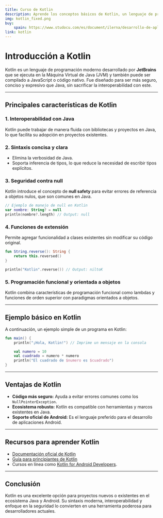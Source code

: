 ```yaml
---
title: Curso de Kotlin
description: Aprende los conceptos básicos de Kotlin, un lenguaje de programación moderno y seguro que se ejecuta en la JVM y es compatible con Java.
img: kotlin_fixed.png
buy:
    spain: https://www.studocu.com/es/document/ilerna/desarrollo-de-aplicaciones-multiplataforma/curso-kotlin-apuntes-1234567/24103966
link: kotlin
---
```

# Introducción a Kotlin

Kotlin es un lenguaje de programación moderno desarrollado por **JetBrains** que se ejecuta en la Máquina Virtual de Java (JVM) y también puede ser compilado a JavaScript o código nativo. Fue diseñado para ser más seguro, conciso y expresivo que Java, sin sacrificar la interoperabilidad con este.

---

## Principales características de Kotlin

### 1. **Interoperabilidad con Java**
Kotlin puede trabajar de manera fluida con bibliotecas y proyectos en Java, lo que facilita su adopción en proyectos existentes.

### 2. **Sintaxis concisa y clara**
- Elimina la verbosidad de Java.
- Soporta inferencia de tipos, lo que reduce la necesidad de escribir tipos explícitos.

### 3. **Seguridad contra null**
Kotlin introduce el concepto de **null safety** para evitar errores de referencia a objetos nulos, que son comunes en Java.

```kotlin
// Ejemplo de manejo de null en Kotlin
var nombre: String? = null
println(nombre?.length) // Output: null
```

### 4. **Funciones de extensión**
Permite agregar funcionalidad a clases existentes sin modificar su código original.

```kotlin
fun String.reverse(): String {
    return this.reversed()
}

println("Kotlin".reverse()) // Output: niltoK
```

### 5. **Programación funcional y orientada a objetos**
Kotlin combina características de programación funcional como lambdas y funciones de orden superior con paradigmas orientados a objetos.

---

## Ejemplo básico en Kotlin

A continuación, un ejemplo simple de un programa en Kotlin:

```kotlin
fun main() {
    println("¡Hola, Kotlin!") // Imprime un mensaje en la consola

    val numero = 10
    val cuadrado = numero * numero
    println("El cuadrado de $numero es $cuadrado")
}
```

---

## Ventajas de Kotlin

- **Código más seguro:** Ayuda a evitar errores comunes como los `NullPointerException`.
- **Ecosistema robusto:** Kotlin es compatible con herramientas y marcos existentes en Java.
- **Soporte oficial de Android:** Es el lenguaje preferido para el desarrollo de aplicaciones Android.

---

## Recursos para aprender Kotlin

- [Documentación oficial de Kotlin](https://kotlinlang.org/)
- [Guía para principiantes de Kotlin](https://play.kotlinlang.org/)
- Cursos en línea como [Kotlin for Android Developers](https://www.udemy.com/topic/kotlin/).

---

## Conclusión

Kotlin es una excelente opción para proyectos nuevos o existentes en el ecosistema Java y Android. Su sintaxis moderna, interoperabilidad y enfoque en la seguridad lo convierten en una herramienta poderosa para desarrolladores actuales.